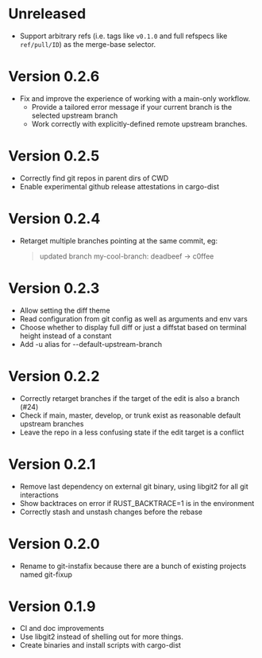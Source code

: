 # Unreleased

- Support arbitrary refs (i.e. tags like `v0.1.0` and full refspecs
  like `ref/pull/ID`) as the merge-base selector.

# Version 0.2.6

- Fix and improve the experience of working with a main-only workflow.
  - Provide a tailored error message if your current branch is the selected upstream branch
  - Work correctly with explicitly-defined remote upstream branches.

# Version 0.2.5

- Correctly find git repos in parent dirs of CWD
- Enable experimental github release attestations in cargo-dist

# Version 0.2.4

- Retarget multiple branches pointing at the same commit, eg:
  > updated branch my-cool-branch: deadbeef -> c0ffee

# Version 0.2.3

- Allow setting the diff theme
- Read configuration from git config as well as arguments and env vars
- Choose whether to display full diff or just a diffstat based on terminal
  height instead of a constant
- Add -u alias for --default-upstream-branch

# Version 0.2.2

- Correctly retarget branches if the target of the edit is also a branch (#24)
- Check if main, master, develop, or trunk exist as reasonable default upstream branches
- Leave the repo in a less confusing state if the edit target is a conflict

# Version 0.2.1

- Remove last dependency on external git binary, using libgit2 for all git interactions
- Show backtraces on error if RUST_BACKTRACE=1 is in the environment
- Correctly stash and unstash changes before the rebase

# Version 0.2.0

- Rename to git-instafix because there are a bunch of existing projects named git-fixup

# Version 0.1.9

- CI and doc improvements
- Use libgit2 instead of shelling out for more things.
- Create binaries and install scripts with cargo-dist

